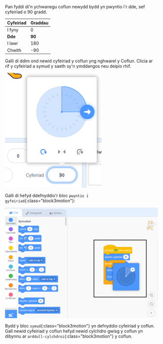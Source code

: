 
<div class="scratch-preview">
<iframe src="" allowtransparency="true" width="485" height="402" frameborder="0" scrolling="no" allowfullscreen></iframe>
</div>
Pan fyddi di'n ychwanegu coflun newydd bydd yn pwyntio i'r dde, sef cyfeiriad o 90 gradd.

| Cyfeiriad | Graddau |
| --------- | ------- |
| I fyny    | 0       |
| **Dde**   | **90**  |
| I lawr    | 180     |
| Chwith    | -90     |


Galli di ddim ond newid cyfeiriad y coflun yng nghwarel y Coflun. Clicia ar rif y cyfeiriad a symud y saeth sy'n ymddangos neu deipio rhif.

![](images/sprite-direction-pane.png)

Galli di hefyd ddefnyddio'r bloc `pwyntio i gyfeiriad`{:class="block3motion"}:

![](images/point-in-direction.png)

Bydd y bloc `symud`{:class="block3motion"} yn defnyddio cyfeiriad y coflun. Gall newid cyfeiriad y coflun hefyd newid cylchdro gwisg y coflun yn dibynnu ar `arddull-cylchdroi`{:class="block3motion"} y coflun.
